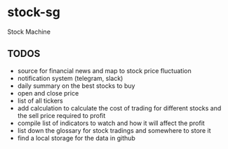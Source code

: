 # stock-sg
Stock Machine


## TODOS

- source for financial news and map to stock price fluctuation
- notification system (telegram, slack)
- daily summary on the best stocks to buy
- open and close price
- list of all tickers
- add calculation to calculate the cost of trading for different stocks and the sell price required to profit
- compile list of indicators to watch and how it will affect the profit
- list down the glossary for stock tradings and somewhere to store it
- find a local storage for the data in github
